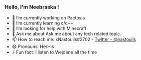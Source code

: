 ### Hello, I'm Neebraska !


- 🔭 I’m currently working on Pactosia
- 🌱 I’m currently learning c/c++
- 🤔 I’m looking for help with Minecraft
- 💬 Ask me about Ask me about any tech related topic.
- 📫 How to reach me: xNastouils#2702 - [Twitter - @nastouils](https://twitter.com/nastouils)
- 😄 Pronouns: He/His
- ⚡ Fun fact: I listen to Wejdene all the time
